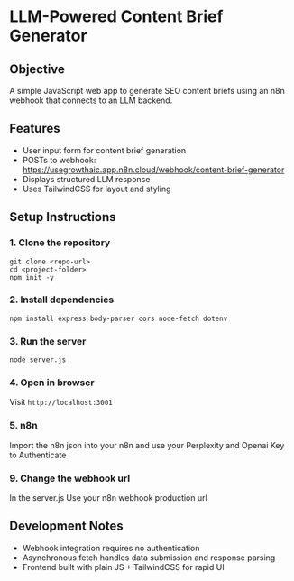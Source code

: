 # LLM-Powered Content Brief Generator

## Objective
A simple JavaScript web app to generate SEO content briefs using an n8n webhook that connects to an LLM backend.

## Features
- User input form for content brief generation
- POSTs to webhook: https://usegrowthaic.app.n8n.cloud/webhook/content-brief-generator
- Displays structured LLM response
- Uses TailwindCSS for layout and styling

## Setup Instructions

### 1. Clone the repository
```
git clone <repo-url>
cd <project-folder>
npm init -y
```

### 2. Install dependencies
```
npm install express body-parser cors node-fetch dotenv
```

### 3. Run the server
```
node server.js
```

### 4. Open in browser
Visit `http://localhost:3001`

### 5. n8n
Import the n8n json into your n8n and use your Perplexity and Openai Key to Authenticate

### 9. Change the webhook url
In the server.js Use your n8n webhook production url


## Development Notes
- Webhook integration requires no authentication
- Asynchronous fetch handles data submission and response parsing
- Frontend built with plain JS + TailwindCSS for rapid UI


